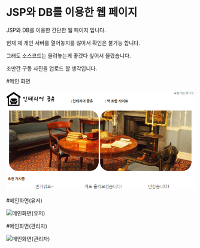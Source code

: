 # JSP와 DB를 이용한 웹 페이지

JSP와 DB를 이용한 간단한 웹 페이지 입니다.

현재 제 개인 서버를 열어놓지를 않아서 확인은 불가능 합니다.

그래도 소스코드는 올려놓는게 좋겠다 싶어서 올렸습니다.

조만간 구동 사진을 업로드 할 생각입니다.

#메인 화면

![메인화면](https://github.com/minungpark/JSP-Web/blob/master/img/main.png)

#메인화면(유저)

![메인화면(유저)](https://github.com/minungpark/JSP-Web/tree/master/img/main(user).png)

#메인화면(관리자)

![메인화면(관리자)](https://github.com/minungpark/JSP-Web/tree/master/img/main(admin).png)